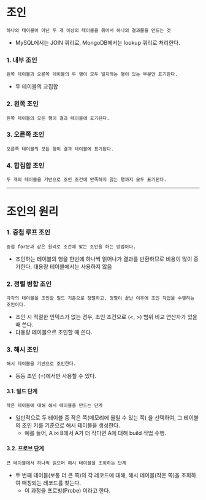 # 조인
    하나의 테이블이 아닌 두 개 이상의 테이블을 묶어서 하나의 결과물을 만드는 것 
- MySQL에서는 JOIN 쿼리로, MongoDB에서는 lookup 쿼리로 처리한다. 

### 1. 내부 조인
    왼쪽 테이블과 오른쪽 테이블의 두 행이 모두 일치하는 행이 있는 부분만 표기한다. 
- 두 테이블의 교집합

### 2. 왼쪽 조인
    왼쪽 테이블의 모든 행이 결과 테이블에 표기된다.
### 3. 오른쪽 조인
    오른쪽 테이블의 모든 행이 결과 테이블에 표기된다.
### 4. 합집합 조인
    두 개의 테이블을 기반으로 조인 조건에 만족하지 않는 행까지 모두 표기된다. 

-----
# 조인의 원리 
### 1. 중첩 루프 조인
    중첩 for문과 같은 원리로 조건에 맞는 조인을 하는 방법이다. 
- 조인하는 테이블의 행을 한번에 하나씩 읽어나가 결과를 반환하므로 비용이 많이 증가한다. 대용량 테이블에서는 사용하지 않음

### 2. 정렬 병합 조인
    각각의 테이블을 조인할 필드 기준으로 정렬하고, 정렬이 끝난 이후에 조인 작업을 수행하는 조인이다. 
- 조인 시 적절한 인덱스가 없는 경우, 조인 조건으로 (<, >) 범위 비교 연산자가 있을 때 쓴다. 
- 댜용량 테이블으르 조인할 때 쓴다. 

### 3. 해시 조인
    해시 테이블을 기반으로 조인한다. 
- 동등 조인 (=)에서만 사용할 수 있다. 
#### 3.1. 빌드 단계 
    작은 테이블에 대해 해시 테이블을 만드는 단계 
- 일반적으로 두 테이블 중 작은 쪽(메모리에 올릴 수 있는 쪽) 을 선택하여, 그 테이블의 조인 키를 기준으로 해시 테이블을 생성한다. 
    - 예를 들어, A ⨝ B에서 A가 더 작다면 A에 대해 build 작업 수행.
#### 3.2. 프로브 단계
    큰 테이블에서 하나씩 읽으며 해시 테이블을 조회하는 단계
- 두 번째 테이블(보통 더 큰 쪽)의 각 레코드에 대해, 해시 테이블(작은 쪽)을 조회하여 매칭되는 레코드를 찾는다.
    - 이 과정을 프로빙(Probe) 이라고 한다. 